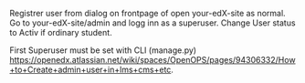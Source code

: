 Registrer user from dialog on frontpage of open your-edX-site as normal.
Go to your-edX-site/admin and logg inn as a superuser. Change User status to Activ if ordinary student.

First Superuser must be set with CLI (manage.py)
https://openedx.atlassian.net/wiki/spaces/OpenOPS/pages/94306332/How+to+Create+admin+user+in+lms+cms+etc.
